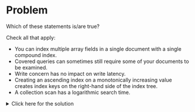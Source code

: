 # Problem
Which of these statements is/are true?

Check all that apply:
 - You can index multiple array fields in a single document with a single compound index.
 - Covered queries can sometimes still require some of your documents to be examined.
 - Write concern has no impact on write latency.
 - Creating an ascending index on a monotonically increasing value creates index keys on the right-hand side of the index tree.
 - A collection scan has a logarithmic search time.

<details>
  <summary>Click here for the solution</summary>
    <ul>
      <li>Creating an ascending index on a monotonically increasing value creates index keys on the right-hand side of the index tree.</li>
	</ul>
</details>